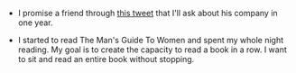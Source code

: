 - I promise a friend through [this tweet](https://twitter.com/arantespp/status/1456999253419642888) that I'll ask about his company in one year.

- I started to read The Man's Guide To Women and spent my whole night reading. My goal is to create the capacity to read a book in a row. I want to sit and read an entire book without stopping.
